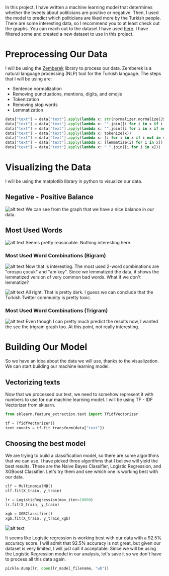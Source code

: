 In this project, I have written a machine learning model that determines whether the tweets about politicians are positive or negative.
Then, I used the model to predict which politicians are liked more by the Turkish people. There are some interesting data, so I recommend you to at least check out the graphs.
You can reach out to the dataset I have used [here](https://huggingface.co/datasets/winvoker/turkish-sentiment-analysis-dataset). I have filtered some and created a new dataset to use in this project.
# Preprocessing Our Data
I will be using the [Zemberek](https://github.com/ahmetaa/zemberek-nlp) library to process our data. Zemberek is a natural language processing (NLP) tool for the Turkish language.
The steps that I will be using are:
* Sentence normalization
* Removing punctuations, mentions, digits, and emojis
* Tokenization
* Removing stop words
* Lemmatization

```python
data["text"] = data["text"].apply(lambda x: str(normalizer.normalize(JString(x))))
data["text"] = data["text"].apply(lambda x: "".join([i for i in x if i not in string.punctuation]))
data["text"] = data["text"].apply(lambda x: "".join([i for i in x if not i.isdigit()]))
data["text"] = data["text"].apply(lambda x: tokenize(x))
data["text"] = data["text"].apply(lambda x: [i for i in x if i not in stop_words])
data["text"] = data["text"].apply(lambda x: [lemmatize(i) for i in x])
data["text"] = data["text"].apply(lambda x: " ".join([i for i in x]))
```

# Visualizing the Data
I will be using the matplotlib library in python to visualize our data.

## Negative - Positive Balance
![alt text](https://i.imgur.com/m6tOtxw.png)
We can see from the graph that we have a nice balance in our data.

## Most Used Words
![alt text](https://i.imgur.com/nd37R4F.png)
Seems pretty reasonable. Nothing interesting here.

### Most Used Word Combinations (Bigram)
![alt text](https://i.imgur.com/fhsPYEA.png)
Now that is interesting. The most used 2-word combinations are "orospu çocuk" and "am koy". Since we lemmatized the data, it shows the lemmatized version of very common bad words.
What if we don't lemmatize?

![alt text](https://i.imgur.com/UHJDkIl.png)
All right. That is pretty dark. I guess we can conclude that the Turkish Twitter community is pretty toxic.

### Most Used Word Combinations (Trigram)
![alt text](https://i.imgur.com/GxBpnPY.png)
Even though I can pretty much predict the results now, I wanted the see the trigram graph too. At this point, not really interesting.


# Building Our Model
So we have an idea about the data we will use, thanks to the visualization. We can start building our machine learning model.

## Vectorizing texts
Now that we processed our text, we need to somehow represent it with numbers to use for our machine learning model. I will be using TF - IDF Vectorizer from sklearn.
```python
from sklearn.feature_extraction.text import TfidfVectorizer

tf = TfidfVectorizer()
text_counts = tf.fit_transform(data["text"])
```

## Choosing the best model
We are trying to build a classification model, so there are some algorithms that we can use. I have picked three algorithms that I believe will yield the best results. These are the Naive Bayes Classifier, Logistic Regression, and XGBoost Classifier.
Let's try them and see which one is working best with our data.

```python
clf = MultinomialNB()
clf.fit(X_train, y_train)

lr = LogisticRegression(max_iter=10000)
lr.fit(X_train, y_train)

xgb = XGBClassifier()
xgb.fit(X_train, y_train_xgb)
```

![alt text](https://imgur.com/HkWLx0Y)

It seems like Logistic regression is working best with our data with a 92.5% accuracy score. I will admit that 92.5% accuracy is not great, but given our dataset is very limited, I will just call it acceptable.
Since we will be using the Logistic Regression model in our analysis, let's save it so we don't have to process all this data again.

```python
pickle.dump(lr, open(lr_model_filename, "wb"))
```




